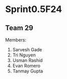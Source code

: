 # Sprint0.5F24
## Team 29 
Members:
1) Sarvesh Gade
2) Tri Nguyen
3) Usman Rashid
4) Evan Romero
5) Tanmay Gupta